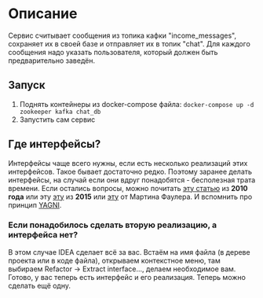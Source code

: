 # Описание
Сервис считывает сообщения из топика кафки "income_messages",
сохраняет их в своей базе и отправляет их в топик "chat".
Для каждого сообщения надо указать пользователя, который должен быть предварительно заведён.

## Запуск
1. Поднять контейнеры из docker-compose файла:
```docker-compose up -d zookeeper kafka chat_db```
2. Запустить сам сервис

## Где интерфейсы?
Интерфейсы чаще всего нужны, если есть несколько реализаций этих интерфейсов.
Такое бывает достаточно редко. Поэтому заранее делать интерфейсы,
на случай если они вдруг понадобятся - бесполезная трата времени.
Если остались вопросы, можно почитать [эту статью](https://www.adam-bien.com/roller/abien/entry/service_s_new_serviceimpl_why)
из **2010 года** или эту [эту](http://wrschneider.github.io/2015/07/27/foo-fooimpl-pairs.html) из **2015**
или [эту](https://martinfowler.com/bliki/InterfaceImplementationPair.html) от Мартина Фаулера.
И вспомнить про принцип [YAGNI](https://en.wikipedia.org/wiki/You_aren%27t_gonna_need_it).
### Если понадобилось сделать вторую реализацию, а интерфейса нет?
В этом случае IDEA сделает всё за вас. Встаём на имя файла (в дереве проекта
или в коде файла), открываем контекстное меню, там выбираем
Refactor -> Extract interface..., делаем необходимое вам. Готово, у вас теперь
есть интерфейс и его реализация. Теперь можно сделать ещё одну.